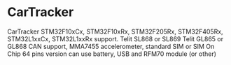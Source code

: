 CarTracker
==========

CarTracker
STM32F10xCx, STM32F10xRx, STM32F205Rx, STM32F405Rx, STM32L1xxCx, STM32L1xxRx support.
Telit SL868 or SL869
Telit GL865 or GL868
CAN support,
MMA7455 accelerometer,
standard SIM or SIM On Chip
64 pins version can use battery, USB and RFM70 module (or other)
